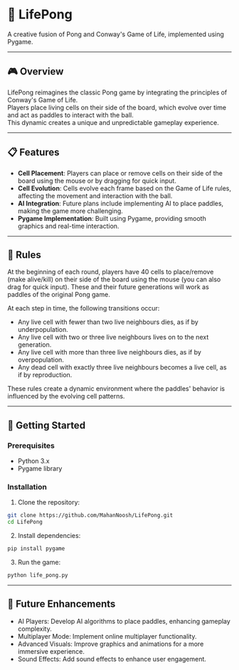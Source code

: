 # 🧬 LifePong

A creative fusion of Pong and Conway's Game of Life, implemented using Pygame.  

---

## 🎮 Overview

LifePong reimagines the classic Pong game by integrating the principles of Conway's Game of Life.  
Players place living cells on their side of the board, which evolve over time and act as paddles to interact with the ball.  
This dynamic creates a unique and unpredictable gameplay experience.

---

## 📋 Features

- **Cell Placement**: Players can place or remove cells on their side of the board using the mouse or by dragging for quick input.  
- **Cell Evolution**: Cells evolve each frame based on the Game of Life rules, affecting the movement and interaction with the ball.  
- **AI Integration**: Future plans include implementing AI to place paddles, making the game more challenging.  
- **Pygame Implementation**: Built using Pygame, providing smooth graphics and real-time interaction.  

---

## 🧪 Rules

At the beginning of each round, players have 40 cells to place/remove (make alive/kill) on their side of the board using the mouse (you can also drag for quick input). These and their future generations will work as paddles of the original Pong game.  

At each step in time, the following transitions occur:

- Any live cell with fewer than two live neighbours dies, as if by underpopulation.  
- Any live cell with two or three live neighbours lives on to the next generation.  
- Any live cell with more than three live neighbours dies, as if by overpopulation.  
- Any dead cell with exactly three live neighbours becomes a live cell, as if by reproduction.  

These rules create a dynamic environment where the paddles' behavior is influenced by the evolving cell patterns.

---

## 🚀 Getting Started

### Prerequisites

- Python 3.x  
- Pygame library

### Installation

1. Clone the repository:

```bash
git clone https://github.com/MahanNoosh/LifePong.git
cd LifePong
```
2. Install dependencies:
```bash
pip install pygame
```
3. Run the game:
```bash
python life_pong.py
```

--- 

## 🤖 Future Enhancements

- AI Players: Develop AI algorithms to place paddles, enhancing gameplay complexity.
- Multiplayer Mode: Implement online multiplayer functionality.
- Advanced Visuals: Improve graphics and animations for a more immersive experience.
- Sound Effects: Add sound effects to enhance user engagement.
